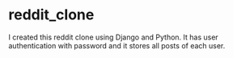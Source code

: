 # reddit_clone

I created this reddit clone using Django and Python.  It has user authentication with password and it stores all posts of each user.
